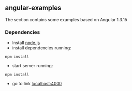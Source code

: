 ## angular-examples

The section contains some examples based on Angular 1.3.15

### Dependencies
* Install [node.js](http://nodejs.org/) 
* install dependencies running: 
```
npm install
```
*  start server running: 
```
npm install
```
* go to link [localhost:4000](http://localhost:4000) 